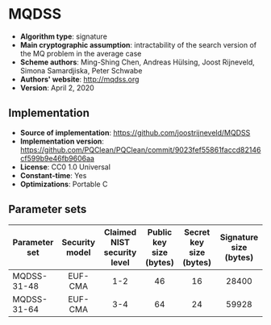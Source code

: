 MQDSS
=====

- **Algorithm type**: signature
- **Main cryptographic assumption**: intractability of the search version of the MQ problem in the average case
- **Scheme authors**: Ming-Shing Chen, Andreas Hülsing, Joost Rijneveld, Simona Samardjiska, Peter Schwabe
- **Authors' website**: http://mqdss.org
- **Version**: April 2, 2020

Implementation
--------------

- **Source of implementation**: https://github.com/joostrijneveld/MQDSS
- **Implementation version**: https://github.com/PQClean/PQClean/commit/9023fef55861faccd82146cf599b9e46fb9606aa
- **License**: CC0 1.0 Universal
- **Constant-time**: Yes
- **Optimizations**: Portable C

Parameter sets
--------------

| Parameter set | Security model | Claimed NIST security level | Public key size (bytes) | Secret key size (bytes) | Signature size (bytes) |
|---------------|:--------------:|:---------------------------:|:-----------------------:|:-----------------------:|:----------------------:|
| MQDSS-31-48   |     EUF-CMA    |             1-2             |            46           |            16           |          28400         |
| MQDSS-31-64   |     EUF-CMA    |             3-4             |            64           |            24           |          59928         |

